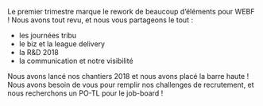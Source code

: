Le premier trimestre marque le rework de beaucoup d’éléments pour WEBF ! Nous avons tout revu, et nous vous partageons le tout :

*   les journées tribu
*   le biz et la league delivery
*   la R&D 2018
*   la communication et notre visibilité

Nous avons lancé nos chantiers 2018 et nous avons placé la barre haute ! Nous avons besoin de vous pour remplir nos challenges de recrutement, et nous recherchons un PO-TL pour le job-board !
